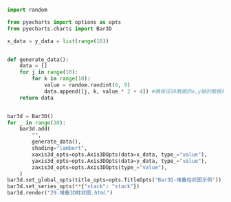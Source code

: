 
<BlogInfo title="59.堆叠D柱状图" author="白日梦想猿" pv=0 read_times=0 pre_cost_time=0分40秒 category="pyecharts学习" tag_list="['pyecharts学习']" create_time="2021.01.22 14:29:00" update_time="2021.01.22 14:32:15" />

```python
import random

from pyecharts import options as opts
from pyecharts.charts import Bar3D

x_data = y_data = list(range(10))


def generate_data():
    data = []
    for j in range(10):
        for k in range(10):
            value = random.randint(0, 9)
            data.append([j, k, value * 2 + 4]) #确保没10数据的x,y轴的数据相同即可在绘制3d柱状图的时候完成叠加
    return data


bar3d = Bar3D()
for _ in range(10):
    bar3d.add(
        "",
        generate_data(),
        shading="lambert",
        xaxis3d_opts=opts.Axis3DOpts(data=x_data, type_="value"),
        yaxis3d_opts=opts.Axis3DOpts(data=y_data, type_="value"),
        zaxis3d_opts=opts.Axis3DOpts(type_="value"),
    )
bar3d.set_global_opts(title_opts=opts.TitleOpts("Bar3D-堆叠柱状图示例"))
bar3d.set_series_opts(**{"stack": "stack"})
bar3d.render("29.堆叠3D柱状图.html")

```

